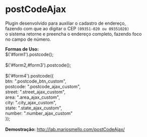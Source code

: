 postCodeAjax
============

Plugin desenvolvido para auxiliar o cadastro de endereço,<br>
fazendo com que ao digitar o CEP <code>(09351-020 ou 09351020)</code><br>
o sistema retorne e preencha o endereço completo, fazendo foco<br>
no campo de número.

<b>Formas de Uso:</b><br>
$('#form1').postcode();<br><br>
$('#form2,#form3').postcode();<br><br>
$('#form4').postcode({<br>
btn: ".postcode_btn_custom",<br>
postcode: ".postcode_ajax_custom",<br>
street: ".street_ajax_custom",<br>
area: ".area_ajax_custom",<br>
city: ".city_ajax_custom",<br>
state: ".state_ajax_custom",<br>
 number: ".number_ajax_custom"<br>
});
<br>
<br>
<b>Demostração:</b> <a href="http://lab.mariosmello.com/postCodeAjax/">http://lab.mariosmello.com/postCodeAjax/</a>